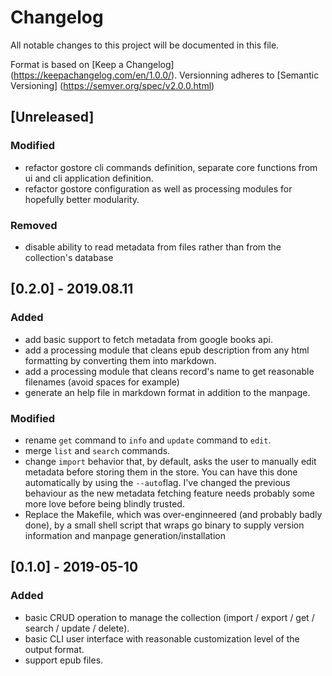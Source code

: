 # Changelog
All notable changes to this project will be documented in this file.

Format is based on [Keep a Changelog] (https://keepachangelog.com/en/1.0.0/).
Versionning adheres to [Semantic Versioning] (https://semver.org/spec/v2.0.0.html)

## [Unreleased]
### Modified
- refactor gostore cli commands definition, separate core functions from ui and
  cli application definition.
- refactor gostore configuration as well as processing modules for hopefully
  better modularity.
### Removed
- disable ability to read metadata from files rather than from the collection's
  database

## [0.2.0] - 2019.08.11
### Added
- add basic support to fetch metadata from google books api.
- add a processing module that cleans epub description from any html formatting
  by converting them into markdown.
- add a processing module that cleans record's name to get reasonable filenames
  (avoid spaces for example)
- generate an help file in markdown format in addition to the manpage.
### Modified
- rename `get` command to `info` and `update` command to `edit`.
- merge `list` and `search` commands.
- change `import` behavior that, by default, asks the user to manually edit
  metadata before storing them in the store. You can have this done
  automatically by using the `--auto`flag.
  I've changed the previous behaviour as the new metadata fetching feature needs
  probably some more love before being blindly trusted.
- Replace the Makefile, which was over-enginneered (and probably badly done),
  by a small shell script that wraps go binary to supply version information
  and manpage generation/installation

## [0.1.0] - 2019-05-10
### Added
- basic CRUD operation to manage the collection (import / export / get / search
  / update / delete).
- basic CLI user interface with reasonable customization level of the output
  format.
- support epub files.


[modeline]: # ( vim: set fenc=utf-8 spell spl=en: )
